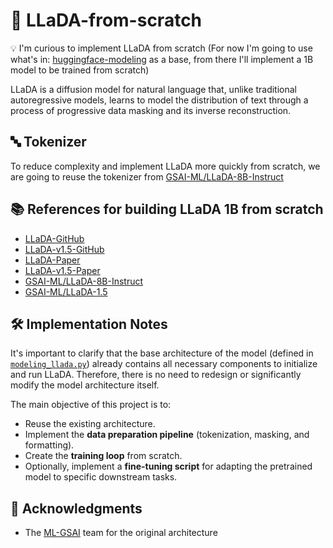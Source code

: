 # 🚀 LLaDA-from-scratch

💡 I'm curious to implement LLaDA from scratch (For now I'm going to use what's in: [huggingface-modeling](https://huggingface.co/GSAI-ML/LLaDA-8B-Instruct/blob/main/modeling_llada.py) as a base, from there I'll implement a 1B model to be trained from scratch)

LLaDA is a diffusion model for natural language that, unlike traditional autoregressive models, learns to model the distribution of text through a process of progressive data masking and its inverse reconstruction.

## 🔤 Tokenizer

To reduce complexity and implement LLaDA more quickly from scratch, we are going to reuse the tokenizer from [GSAI-ML/LLaDA-8B-Instruct](https://huggingface.co/GSAI-ML/LLaDA-8B-Instruct)

## 📚 References for building LLaDA 1B from scratch

- [LLaDA-GitHub](https://github.com/ML-GSAI/LLaDA)
- [LLaDA-v1.5-GitHub](https://github.com/ML-GSAI/LLaDA-1.5)
- [LLaDA-Paper](https://arxiv.org/abs/2502.09992)
- [LLaDA-v1.5-Paper](https://arxiv.org/abs/2505.19223)
- [GSAI-ML/LLaDA-8B-Instruct](https://huggingface.co/GSAI-ML/LLaDA-8B-Instruct/tree/main)
- [GSAI-ML/LLaDA-1.5](https://huggingface.co/GSAI-ML/LLaDA-1.5/tree/main)

## 🛠️ Implementation Notes

It's important to clarify that the base architecture of the model (defined in [`modeling_llada.py`](https://huggingface.co/GSAI-ML/LLaDA-8B-Instruct/blob/main/modeling_llada.py)) already contains all necessary components to initialize and run LLaDA. Therefore, there is no need to redesign or significantly modify the model architecture itself.

The main objective of this project is to:

* Reuse the existing architecture.
* Implement the **data preparation pipeline** (tokenization, masking, and formatting).
* Create the **training loop** from scratch.
* Optionally, implement a **fine-tuning script** for adapting the pretrained model to specific downstream tasks.

## 🙏 Acknowledgments

- The [ML-GSAI](https://github.com/ML-GSAI) team for the original architecture
